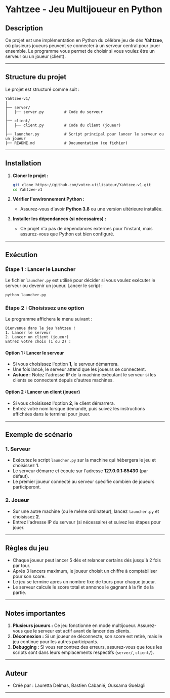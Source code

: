 # **Yahtzee - Jeu Multijoueur en Python**

## **Description**
Ce projet est une implémentation en Python du célèbre jeu de dés **Yahtzee**, où plusieurs joueurs peuvent se connecter à un serveur central pour jouer ensemble. Le programme vous permet de choisir si vous voulez être un serveur ou un joueur (client).

---

## **Structure du projet**
Le projet est structuré comme suit :

```
Yahtzee-v1/
│
├── server/
│   ├── server.py         # Code du serveur
│
├── client/
│   ├── client.py         # Code du client (joueur)
│
├── launcher.py           # Script principal pour lancer le serveur ou un joueur
├── README.md             # Documentation (ce fichier)
```

---

## **Installation**
1. **Cloner le projet :**
   ```bash
   git clone https://github.com/votre-utilisateur/Yahtzee-v1.git
   cd Yahtzee-v1
   ```

2. **Vérifier l'environnement Python :**
    - Assurez-vous d'avoir **Python 3.8** ou une version ultérieure installée.

3. **Installer les dépendances (si nécessaires) :**
    - Ce projet n'a pas de dépendances externes pour l'instant, mais assurez-vous que Python est bien configuré.

---

## **Exécution**

### **Étape 1 : Lancer le Launcher**
Le fichier `launcher.py` est utilisé pour décider si vous voulez exécuter le serveur ou devenir un joueur. Lancer le script :

```bash
python launcher.py
```

### **Étape 2 : Choisissez une option**
Le programme affichera le menu suivant :
```
Bienvenue dans le jeu Yahtzee !
1. Lancer le serveur
2. Lancer un client (joueur)
Entrez votre choix (1 ou 2) :
```

#### **Option 1 : Lancer le serveur**
- Si vous choisissez l'option **1**, le serveur démarrera.
- Une fois lancé, le serveur attend que les joueurs se connectent.
- **Astuce :** Notez l'adresse IP de la machine exécutant le serveur si les clients se connectent depuis d'autres machines.

#### **Option 2 : Lancer un client (joueur)**
- Si vous choisissez l'option **2**, le client démarrera.
- Entrez votre nom lorsque demandé, puis suivez les instructions affichées dans le terminal pour jouer.

---

## **Exemple de scénario**

### **1. Serveur**
- Exécutez le script `launcher.py` sur la machine qui hébergera le jeu et choisissez **1**.
- Le serveur démarre et écoute sur l'adresse **127.0.0.1:65430** (par défaut).
- Le premier joueur connecté au serveur spécifie combien de joueurs participeront.

### **2. Joueur**
- Sur une autre machine (ou le même ordinateur), lancez `launcher.py` et choisissez **2**.
- Entrez l'adresse IP du serveur (si nécessaire) et suivez les étapes pour jouer.

---

## **Règles du jeu**
- Chaque joueur peut lancer 5 dés et relancer certains dés jusqu'à 2 fois par tour.
- Après 3 lancers maximum, le joueur choisit un chiffre à comptabiliser pour son score.
- Le jeu se termine après un nombre fixe de tours pour chaque joueur.
- Le serveur calcule le score total et annonce le gagnant à la fin de la partie.

---

## **Notes importantes**
1. **Plusieurs joueurs :** Ce jeu fonctionne en mode multijoueur. Assurez-vous que le serveur est actif avant de lancer des clients.
2. **Déconnexion :** Si un joueur se déconnecte, son score est retiré, mais le jeu continue pour les autres participants.
3. **Debugging :** Si vous rencontrez des erreurs, assurez-vous que tous les scripts sont dans leurs emplacements respectifs (`server/`, `client/`).

---

## **Auteur**
- Créé par : Lauretta Delmas, Bastien Cabanié, Oussama Guelagli
---